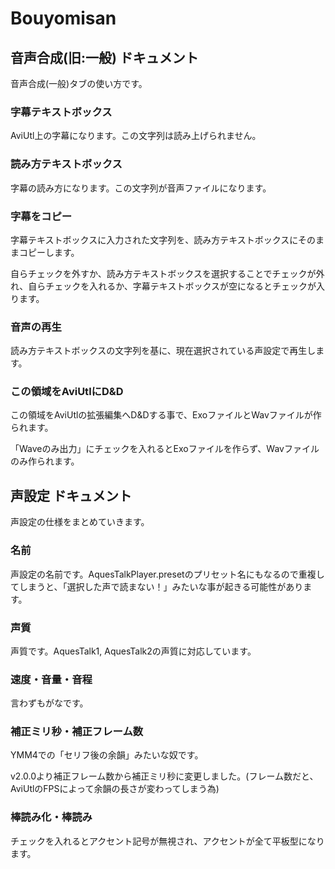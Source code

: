 # Bouyomisan

## 音声合成(旧:一般) ドキュメント

音声合成(一般)タブの使い方です。

### 字幕テキストボックス

AviUtl上の字幕になります。この文字列は読み上げられません。

### 読み方テキストボックス

字幕の読み方になります。この文字列が音声ファイルになります。



### 字幕をコピー

字幕テキストボックスに入力された文字列を、読み方テキストボックスにそのままコピーします。

自らチェックを外すか、読み方テキストボックスを選択することでチェックが外れ、自らチェックを入れるか、字幕テキストボックスが空になるとチェックが入ります。

### 音声の再生

読み方テキストボックスの文字列を基に、現在選択されている声設定で再生します。

### この領域をAviUtlにD&D

この領域をAviUtlの拡張編集へD&Dする事で、ExoファイルとWavファイルが作られます。

「Waveのみ出力」にチェックを入れるとExoファイルを作らず、Wavファイルのみ作られます。

## 声設定 ドキュメント

声設定の仕様をまとめていきます。

### 名前

声設定の名前です。AquesTalkPlayer.presetのプリセット名にもなるので重複してしまうと、「選択した声で読まない！」みたいな事が起きる可能性があります。

### 声質

声質です。AquesTalk1, AquesTalk2の声質に対応しています。

### 速度・音量・音程

言わずもがなです。

### 補正ミリ秒・補正フレーム数

YMM4での「セリフ後の余韻」みたいな奴です。

v2.0.0より補正フレーム数から補正ミリ秒に変更しました。(フレーム数だと、AviUtlのFPSによって余韻の長さが変わってしまう為)

### 棒読み化・棒読み

チェックを入れるとアクセント記号が無視され、アクセントが全て平板型になります。


